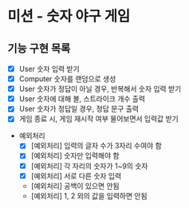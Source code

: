 # 미션 - 숫자 야구 게임

## 기능 구현 목록
- [X] User 숫자 입력 받기
- [X] Computer 숫자를 랜덤으로 생성
- [X] User 숫자가 정답이 아닐 경우, 반복해서 숫자 입력 받기
- [X] User 숫자에 대해 볼, 스트라이크 개수 출력
- [X] User 숫자가 정답일 경우, 정답 문구 출력
- [X] 게임 종료 시, 게임 재시작 여부 물어보면서 입력값 받기

- 예외처리
    - [X] [예외처리] 입력의 글자 수가 3자리 수여야 함
    - [X] [예외처리] 숫자만 입력해야 함
    - [X] [예외처리] 각 자리의 숫자가 1~9의 숫자
    - [X] [예외처리] 서로 다른 숫자 입력
    -   [예외처리] 공백이 있으면 안됨
    -   [예외처리] 1, 2 외의 값을 입력하면 안됨